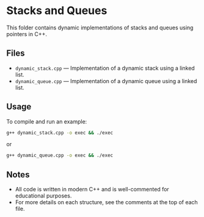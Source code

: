 # Stacks and Queues

This folder contains dynamic implementations of stacks and queues using pointers in C++.

## Files

- `dynamic_stack.cpp` — Implementation of a dynamic stack using a linked list.
- `dynamic_queue.cpp` — Implementation of a dynamic queue using a linked list.

## Usage

To compile and run an example:

```bash
g++ dynamic_stack.cpp -o exec && ./exec
```

or

```bash
g++ dynamic_queue.cpp -o exec && ./exec
```

## Notes

- All code is written in modern C++ and is well-commented for educational purposes.
- For more details on each structure, see the comments at the top of each file.
